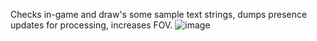 Checks in-game and draw's some sample text strings, dumps presence updates for processing, increases FOV.
![image](https://github.com/user-attachments/assets/78521165-a2d2-4670-aa93-686d27f3c274)
